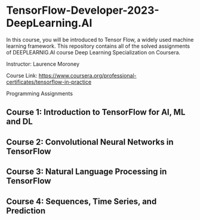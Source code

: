 # TensorFlow-Developer-2023-DeepLearning.AI
In this course, you will be introduced to Tensor Flow, a widely used machine learning framework. 
This repository contains all of the solved assignments of DEEPLEARNIG.AI course Deep Learning Specialization on Coursera.

Instructor: Laurence Moroney

Course Link: https://www.coursera.org/professional-certificates/tensorflow-in-practice

Programming Assignments

## Course 1: Introduction to TensorFlow for AI, ML and DL

## Course 2: Convolutional Neural Networks in TensorFlow

## Course 3: Natural Language Processing in TensorFlow

## Course 4: Sequences, Time Series, and Prediction

